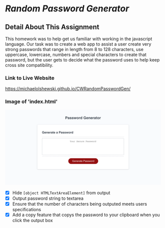 # __*Random Password Generator*__

## __Detail About This Assignment__
This homework was to help get us familiar with working in the javascript language. Our task was to create a web app to assist a user create very strong passwords that range in length from 8 to 128 characters, use uppercase, lowercase, numbers and special characters to create that password, but the user gets to decide what the password uses to help keep cross site compatibility.

### __Link to Live Website__
https://michaelolshewski.github.io/CWRandomPasswordGen/

### __Image of 'index.html'__
![index.html](/Assets/indexImage.png)

- [x] Hide `[object HTMLTextAreaElement]` from output
- [x] Output password string to textarea
- [x] Ensure that the number of characters being outputed meets users specifications
- [x] Add a copy feature that copys the password to your clipboard when you click the output box
